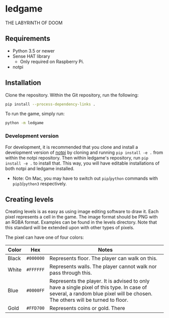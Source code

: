 # ledgame
THE LABYRINTH OF DOOM

## Requirements

* Python 3.5 or newer
* Sense HAT library
  * Only required on Raspberry Pi.
* notpi

## Installation

Clone the repository. Within the Git repository, run the following:
```sh
pip install --process-dependency-links .
```

To run the game, simply run:
```sh
python -m ledgame
```

### Development version
For development, it is recommended that you clone and install a development version of [notpi](https://github.com/gentlemans-club/notpi) by cloning
and running `pip install -e .` from within the notpi repository.
Then within ledgame's repository, run `pip install -e .` to install that.
This way, you will have editable installations of both notpi and ledgame installed.

* Note: On Mac, you may have to switch out `pip`/`python` commands with
`pip3`/`python3` respectively.


## Creating levels

Creating levels is as easy as using image editing software to draw it. Each pixel represents a cell in the game.
The image format should be PNG with an RGBA format. Examples can be found in the levels directory. Note that this standard will be extended upon with other types of pixels.

The pixel can have one of four colors:

Color |    Hex    | Notes
------|-----------|-------
Black | `#000000` | Represents floor. The player can walk on this.
White | `#FFFFFF` | Represents walls. The player cannot walk nor pass through this.
Blue  | `#0000FF` | Represents the player. It is advised to only have a single pixel of this type. In case of several, a random blue pixel will be chosen. The others will be turned to floor.
Gold  | `#FFD700` | Represents coins or gold. There
